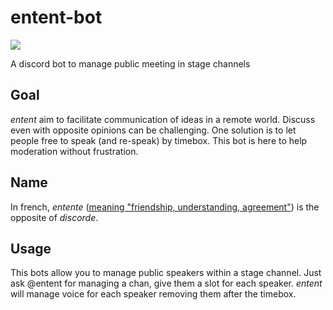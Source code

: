 # entent-bot

[![](https://top.gg/api/widget/status/830461226881908757.svg)](https://top.gg/bot/830461226881908757)

A discord bot to manage public meeting in stage channels

## Goal

_entent_ aim to facilitate communication of ideas in a remote world.
Discuss even with opposite opinions can be challenging.
One solution is to let people free to speak (and re-speak) by timebox.
This bot is here to help moderation without frustration.

## Name

In french, _entente_ ([meaning "friendship, understanding, agreement"](https://en.wikipedia.org/wiki/Triple_Entente)) is the opposite of _discorde_.

## Usage

This bots allow you to manage public speakers within a stage channel.
Just ask @entent for managing a chan, give them a slot for each speaker.
_entent_ will manage voice for each speaker removing them after the timebox.
